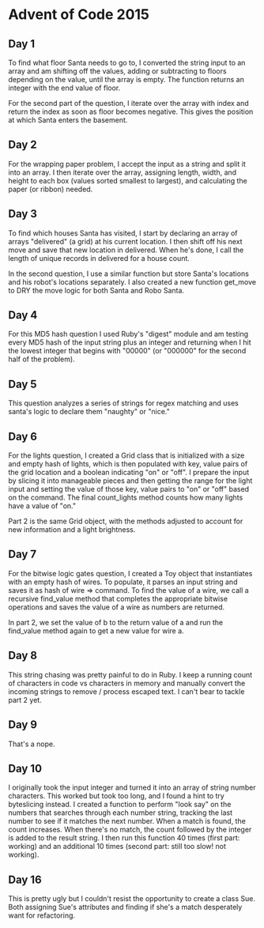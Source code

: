 # Advent of Code 2015

## Day 1
To find what floor Santa needs to go to, I converted the string input to an array and am shifting off the values, adding or subtracting to floors depending on the value, until the array is empty. The function returns an integer with the end value of floor.

For the second part of the question, I iterate over the array with index and return the index as soon as floor becomes negative. This gives the position at which Santa enters the basement.

## Day 2
For the wrapping paper problem, I accept the input as a string and split it into an array. I then iterate over the array, assigning length, width, and height to each box (values sorted smallest to largest), and calculating the paper (or ribbon) needed.

## Day 3
To find which houses Santa has visited, I start by declaring an array of arrays "delivered" (a grid) at his current location. I then shift off his next move and save that new location in delivered. When he's done, I call the length of unique records in delivered for a house count.

In the second question, I use a similar function but store Santa's locations and his robot's locations separately. I also created a new function get_move to DRY the move logic for both Santa and Robo Santa.

## Day 4
For this MD5 hash question I used Ruby's "digest" module and am testing every MD5 hash of the input string plus an integer and returning when I hit the lowest integer that begins with "00000" (or "000000" for the second half of the problem).

## Day 5
This question analyzes a series of strings for regex matching and uses santa's logic to declare them "naughty" or "nice."

## Day 6
For the lights question, I created a Grid class that is initialized with a size and empty hash of lights, which is then populated with key, value pairs of the grid location and a boolean indicating "on" or "off". I prepare the input by slicing it into manageable pieces and then getting the range for the light input and setting the value of those key, value pairs to "on" or "off" based on the command. The final count_lights method counts how many lights have a value of "on."

Part 2 is the same Grid object, with the methods adjusted to account for new information and a light brightness.

## Day 7
For the bitwise logic gates question, I created a Toy object that instantiates with an empty hash of wires. To populate, it parses an input string and saves it as hash of wire => command. To find the value of a wire, we call a recursive find_value method that completes the appropriate bitwise operations and saves the value of a wire as numbers are returned.

In part 2, we set the value of b to the return value of a and run the find_value method again to get a new value for wire a.

## Day 8
This string chasing was pretty painful to do in Ruby. I keep a running count of characters in code vs characters in memory and manually convert the incoming strings to remove / process escaped text. I can't bear to tackle part 2 yet.

## Day 9
That's a nope.

## Day 10
I originally took the input integer and turned it into an array of string number characters. This worked but took too long, and I found a hint to try byteslicing instead. I created a function to perform "look say" on the numbers that searches through each number string, tracking the last number to see if it matches the next number. When a match is found, the count increases. When there's no match, the count followed by the integer is added to the result string. I then run this function 40 times (first part: working) and an additional 10 times (second part: still too slow! not working).

## Day 16
This is pretty ugly but I couldn't resist the opportunity to create a class Sue. Both assigning Sue's attributes and finding if she's a match desperately want for refactoring.
